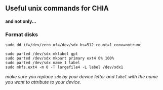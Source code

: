 ## Useful unix commands for CHIA

#### and not only...

### Format disks

```
sudo dd if=/dev/zero of=/dev/sdx bs=512 count=1 conv=notrunc

sudo parted /dev/sdx mklabel gpt
sudo parted /dev/sdx mkpart primary ext4 0% 100%
sudo parted /dev/sdx name 1 label
sudo mkfs.ext4 -m 0 -T largefile4 -L label /dev/sdx1
```

_make sure you replace `sdx` by your device letter and `label` with the name you want to attribute to your device._
